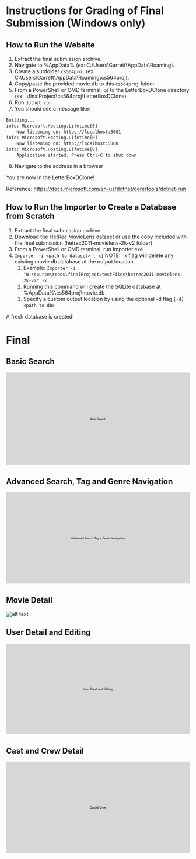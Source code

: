 # Instructions for Grading of Final Submission (Windows only)
## How to Run the Website
1. Extract the final submission archive.
2. Navigate to %AppData% (ex: C:\Users\Garrett\AppData\Roaming).
3. Create a subfolder `cs564proj` (ex: C:\Users\Garrett\AppData\Roaming\cs564proj).
4. Copy/paste the provided movie.db to this `cs564proj` folder.
5. From a PowerShell or CMD terminal, `cd` to the LetterBoxDClone directory (ex: .\finalProject\cs564proj\LetterBoxDClone)
6. Run `dotnet run`
7. You should see a message like:
```
Building...
info: Microsoft.Hosting.Lifetime[0]
    Now listening on: https://localhost:5001
info: Microsoft.Hosting.Lifetime[0]
    Now listening on: http://localhost:5000
info: Microsoft.Hosting.Lifetime[0]
    Application started. Press Ctrl+C to shut down.
```
8. Navigate to the address in a browser

You are now in the LetterBoxDClone!

Reference: https://docs.microsoft.com/en-us/dotnet/core/tools/dotnet-run

## How to Run the Importer to Create a Database from Scratch
1. Extract the final submission archive
2. Download the [HetRec MovieLens dataset](https://files.grouplens.org/datasets/hetrec2011/hetrec2011-movielens-2k-v2.zip) or use the copy included with the final submission (hetrec2011-movielens-2k-v2 folder)
3. From a PowerShell or CMD terminal, run Importer.exe
4. `Importer -i <path to dataset> [-x]` NOTE: `-x` flag will delete any existing movie.db database at the output location
   1. Example: `Importer -i "W:\source\repos\finalProject\testFiles\hetrec2011-movielens-2k-v2" -x`
   2. Running this command will create the SQLite database at %AppData%\cs564proj\movie.db
   3. Specify a custom output location by using the optional -d flag `[-d] <path to db>`

A fresh database is created!


# Final
## Basic Search
![alt text](https://github.com/cs564-glow/finalProject/blob/main/BasicSearch1.gif "Basic Search")
## Advanced Search, Tag and Genre Navigation
![alt text](https://github.com/cs564-glow/finalProject/blob/main/AdvancedSearch1.gif "Advanced Search")
## Movie Detail
![alt text](https://github.com/cs564-glow/finalProject/blob/main/MovieDetail.gif "Movie Detail")
## User Detail and Editing
![alt text](https://github.com/cs564-glow/finalProject/blob/main/UserDetailAndEdit.gif "User Detail and Editing")
## Cast and Crew Detail
![alt text](https://github.com/cs564-glow/finalProject/blob/main/CastAndCrew.gif "Cast and Crew Detail")
